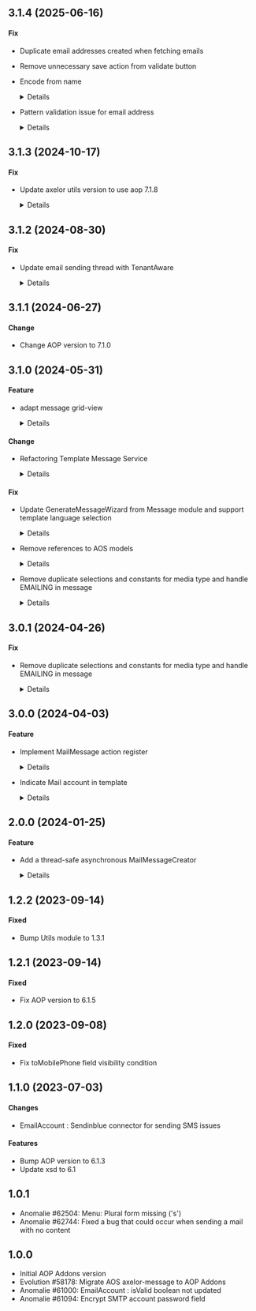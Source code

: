 ## 3.1.4 (2025-06-16)

#### Fix

* Duplicate email addresses created when fetching emails
* Remove unnecessary save action from validate button
* Encode from name

  <details>
  
  Encode fromName in MessageServiceImpl#sendByEmail to handle non-ASCII characters, preventing display issues in user inboxes.
  
  </details>

* Pattern validation issue for email address

  <details>
  
  Enforce the regex pattern in the repository to prevent persistence of invalid email addresses when creating it using "Create and Select".
  
  </details>


## 3.1.3 (2024-10-17)

#### Fix

* Update axelor utils version to use aop 7.1.8

  <details>
  
  Update axelor utils version and use aop 7.1.8 fix
  
  </details>


## 3.1.2 (2024-08-30)

#### Fix

* Update email sending thread with TenantAware

  <details>
  
  Update thread sending email jobs with TenantAware
  
  </details>


## 3.1.1 (2024-06-27)

#### Change

* Change AOP version to 7.1.0

## 3.1.0 (2024-05-31)

#### Feature

* adapt message grid-view

  <details>
  
  adapt message grid-view to better display fields
  
  </details>

#### Change

* Refactoring Template Message Service

  <details>
  
  Refactoring the template message service by removing some duplications, extract methods
  from code to lower complexity of functions with the help of sonarLint, use of DI and Constructor injection
  
  </details>

#### Fix

* Update GenerateMessageWizard from Message module and support template language selection

  <details>
  
  Updating the language axelor base reference from the Message module to an aop reference in GenerateMessageWizard,
  and implementing language selection within the template.
  ```
  
  </details>

* Remove references to AOS models

  <details>
  
  Remove AOS models reference from the message module 
  ```
  
  </details>

* Remove duplicate selections and constants for media type and handle EMAILING in message

  <details>
  
  isolate duplicated media type constants (MAIL,EMAIL,SMS..) from message and template domains
  and adding new constant of type EMAILING
  
  </details>


## 3.0.1 (2024-04-26)

#### Fix

* Remove duplicate selections and constants for media type and handle EMAILING in message

  <details>
  
  isolate duplicated media type constants (MAIL,EMAIL,SMS..) from message and template domains
  and adding new constant of type EMAILING
  
  </details>


## 3.0.0 (2024-04-03)

#### Feature

* Implement MailMessage action register

  <details>
  
  Implement a mail message action registry that can identify classes that implements a generic class of the MailMessageAction 
  and execute those post actions in the generation of the message.
  
  </details>

* Indicate Mail account in template

  <details>
  
  Add MailAccount field to the template, allowing users to select a mail account to use for each message template.
  
  </details>


## 2.0.0 (2024-01-25)

#### Feature

* Add a thread-safe asynchronous MailMessageCreator

  <details>
  
  This change also remove the com.github.groovy-wslite dependency 
  to get rid of the associated vulnerable transitive dependency and replace it with the usage of 
  Jackson library by the new JsonUtils classes.
  The memory leak issue in the sendSMS service is also fixed.
  
  </details>


## 1.2.2 (2023-09-14)

#### Fixed

* Bump Utils module to 1.3.1

## 1.2.1 (2023-09-14)

#### Fixed

* Fix AOP version to 6.1.5

## 1.2.0 (2023-09-08)

#### Fixed

* Fix toMobilePhone field visibility condition

## 1.1.0 (2023-07-03)

#### Changes

* EmailAccount : Sendinblue connector for sending SMS issues

#### Features

* Bump AOP version to 6.1.3
* Update xsd to 6.1

## 1.0.1

* Anomalie #62504: Menu: Plural form missing ('s')
* Anomalie #62744: Fixed a bug that could occur when sending a mail with no content

## 1.0.0

* Initial AOP Addons version
* Evolution #58178: Migrate AOS axelor-message to AOP Addons
* Anomalie #61000: EmailAccount : isValid boolean not updated
* Anomalie #61094: Encrypt SMTP account password field

